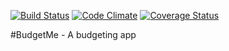 [![Build Status](https://travis-ci.org/monroepe/budget_me.svg?branch=master)](https://travis-ci.org/monroepe/budget_me) [![Code Climate](https://codeclimate.com/github/monroepe/budget_me.png)](https://codeclimate.com/github/monroepe/budget_me) [![Coverage Status](https://img.shields.io/coveralls/monroepe/budget_me.svg)](https://coveralls.io/r/monroepe/budget_me)

#BudgetMe - A budgeting app
